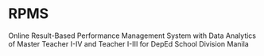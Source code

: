 # RPMS
Online Result-Based Performance Management System with Data Analytics of Master Teacher I-IV and Teacher I-III for DepEd School Division Manila
